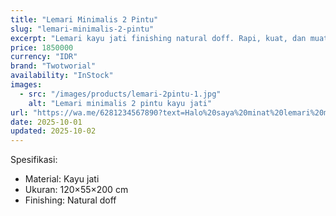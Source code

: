 ```yaml
---
title: "Lemari Minimalis 2 Pintu"
slug: "lemari-minimalis-2-pintu"
excerpt: "Lemari kayu jati finishing natural doff. Rapi, kuat, dan muat banyak."
price: 1850000
currency: "IDR"
brand: "Twotworial"
availability: "InStock"
images:
  - src: "/images/products/lemari-2pintu-1.jpg"
    alt: "Lemari minimalis 2 pintu kayu jati"
url: "https://wa.me/6281234567890?text=Halo%20saya%20minat%20lemari%20minimalis%202%20pintu"
date: 2025-10-01
updated: 2025-10-02
---
```


Spesifikasi:
- Material: Kayu jati
- Ukuran: 120×55×200 cm
- Finishing: Natural doff
